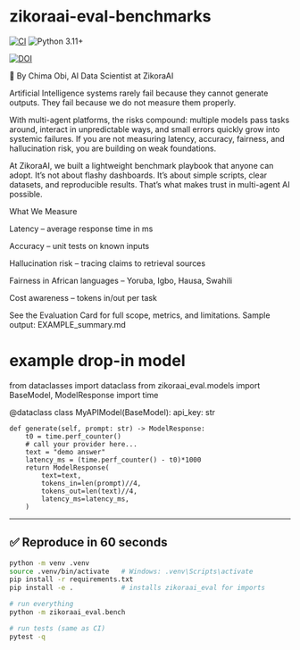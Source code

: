 # zikoraai-eval-benchmarks

[![CI](https://github.com/chimaobim1/zikoraai-eval-benchmarks/actions/workflows/ci.yml/badge.svg)](https://github.com/chimaobim1/zikoraai-eval-benchmarks/actions)
![Python 3.11+](https://img.shields.io/badge/python-3.11%2B-blue.svg)

[![DOI](https://zenodo.org/badge/DOI/10.5281/zenodo.17008709.svg)](https://doi.org/10.5281/zenodo.17008709)


📌 By Chima Obi, AI Data Scientist at ZikoraAI  

Artificial Intelligence systems rarely fail because they cannot generate outputs. They fail because we do not measure them properly.

With multi-agent platforms, the risks compound: multiple models pass tasks around, interact in unpredictable ways, and small errors quickly grow into systemic failures. If you are not measuring latency, accuracy, fairness, and hallucination risk, you are building on weak foundations.

At ZikoraAI, we built a lightweight benchmark playbook that anyone can adopt. It’s not about flashy dashboards. It’s about simple scripts, clear datasets, and reproducible results. That’s what makes trust in multi-agent AI possible.


What We Measure

Latency – average response time in ms

Accuracy – unit tests on known inputs

Hallucination risk – tracing claims to retrieval sources

Fairness in African languages – Yoruba, Igbo, Hausa, Swahili

Cost awareness – tokens in/out per task

See the Evaluation Card
 for full scope, metrics, and limitations.
Sample output: EXAMPLE_summary.md

# example drop-in model
from dataclasses import dataclass
from zikoraai_eval.models import BaseModel, ModelResponse
import time

@dataclass
class MyAPIModel(BaseModel):
    api_key: str

    def generate(self, prompt: str) -> ModelResponse:
        t0 = time.perf_counter()
        # call your provider here...
        text = "demo answer"
        latency_ms = (time.perf_counter() - t0)*1000
        return ModelResponse(
            text=text,
            tokens_in=len(prompt)//4,
            tokens_out=len(text)//4,
            latency_ms=latency_ms,
        )


---

## ✅ Reproduce in 60 seconds

```bash
python -m venv .venv
source .venv/bin/activate   # Windows: .venv\Scripts\activate
pip install -r requirements.txt
pip install -e .            # installs zikoraai_eval for imports

# run everything
python -m zikoraai_eval.bench

# run tests (same as CI)
pytest -q

